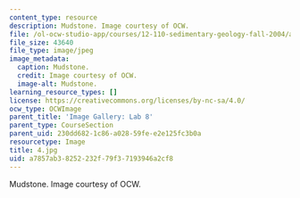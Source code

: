 ```yaml
---
content_type: resource
description: Mudstone. Image courtesy of OCW.
file: /ol-ocw-studio-app/courses/12-110-sedimentary-geology-fall-2004/a7857ab38252232f79f37193946a2cf8_4.jpg
file_size: 43640
file_type: image/jpeg
image_metadata:
  caption: Mudstone.
  credit: Image courtesy of OCW.
  image-alt: Mudstone.
learning_resource_types: []
license: https://creativecommons.org/licenses/by-nc-sa/4.0/
ocw_type: OCWImage
parent_title: 'Image Gallery: Lab 8'
parent_type: CourseSection
parent_uid: 230dd682-1c86-a028-59fe-e2e125fc3b0a
resourcetype: Image
title: 4.jpg
uid: a7857ab3-8252-232f-79f3-7193946a2cf8
---
```

Mudstone. Image courtesy of OCW.